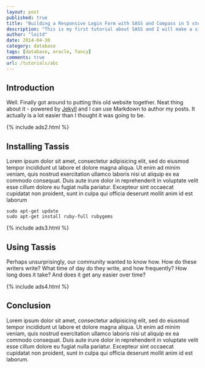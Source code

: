 ```yaml
---
layout: post
published: true
title: "Building a Responsive Login Form with SASS and Compass in 5 steps"
description: "This is my first tutorial about SASS and I will make a simple example: Building a Responsive Login Form with SASS and Compass in 5 steps."
author: "loitd"
date: 2014-04-30
category: database
tags: [database, oracle, fancy]
comments: true
url: /tutorials/abc
---
```

## Introduction
Well. Finally got around to putting this old website together. Neat thing about it - powered by [Jekyll](http://jekyllrb.com) and I can use Markdown to author my posts. It actually is a lot easier than I thought it was going to be.

{% include ads2.html %}

## Installing Tassis
Lorem ipsum dolor sit amet, consectetur adipisicing elit, sed do eiusmod
tempor incididunt ut labore et dolore magna aliqua. Ut enim ad minim veniam,
quis nostrud exercitation ullamco laboris nisi ut aliquip ex ea commodo
consequat. Duis aute irure dolor in reprehenderit in voluptate velit esse
cillum dolore eu fugiat nulla pariatur. Excepteur sint occaecat cupidatat non
proident, sunt in culpa qui officia deserunt mollit anim id est laborum

	sudo apt-get update
	sudo apt-get install ruby-full rubygems	

{% include ads3.html %}

## Using Tassis
Perhaps unsurprisingly, our community wanted to know how. How do these writers write? What time of day do they write, and how frequently? How long does it take? And does it get any easier over time?

{% include ads4.html %}

## Conclusion
Lorem ipsum dolor sit amet, consectetur adipisicing elit, sed do eiusmod
tempor incididunt ut labore et dolore magna aliqua. Ut enim ad minim veniam,
quis nostrud exercitation ullamco laboris nisi ut aliquip ex ea commodo
consequat. Duis aute irure dolor in reprehenderit in voluptate velit esse
cillum dolore eu fugiat nulla pariatur. Excepteur sint occaecat cupidatat non
proident, sunt in culpa qui officia deserunt mollit anim id est laborum.
